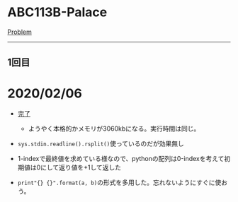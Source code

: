 # ABC113B-Palace

[Problem](https://atcoder.jp/contests/abc113/tasks/abc113_b)

---
## 1回目

# 2020/02/06
* [完了](https://atcoder.jp/contests/abc113/submissions/9926085)
    * ようやく本格的かメモリが3060kbになる。実行時間は同じ。

* `sys.stdin.readline().rsplit()`使っているのだが効果無し
* 1-indexで最終値を求めている様なので、pythonの配列は0-indexを考えて初期値は0にして返り値を+1して返した
* `print"{} {}".format(a, b)`の形式を多用した。忘れないようにすぐに使おう。

